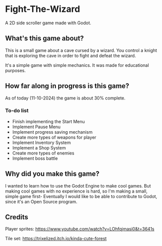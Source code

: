 # Fight-The-Wizard
A 2D side scroller game made with Godot.


## What's this game about?

This is a small game about a cave cursed by a wizard. You control a knight that is exploring the cave in order to fight and defeat the wizard.

It's a simple game with simple mechanics. It was made for educational purposes.


## How far along in progress is this game?

As of today (11-10-2024) the game is about 30% complete.


### To-do list

- Finish implementing the Start Menu
- Implement Pause Menu
- Implement progress saving mechanism
- Create more types of weapons for player
- Implement Inventory System
- Implement a Shop System
- Create more types of enemies
- Implement boss battle


## Why did you make this game?

I wanted to learn how to use the Godot Engine to make cool games.
But making cool games with no experience is hard, so I'm making a small, simple game first-
Eventually I would like to be able to contribute to Godot, since it's an Open Source program.


## Credits

Player sprites: https://www.youtube.com/watch?v=LOhfqjmasi0&t=3641s

Tile set: https://trixelized.itch.io/kinda-cute-forest
